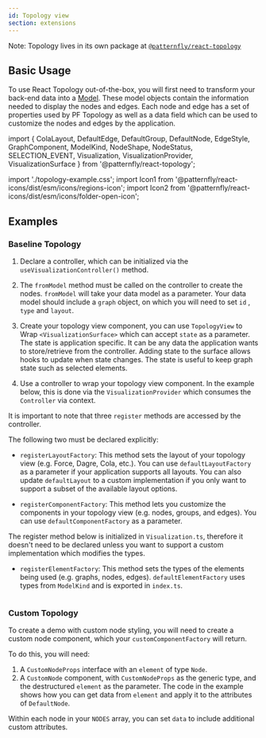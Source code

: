 ```yaml
---
id: Topology view
section: extensions
---
```


Note: Topology lives in its own package at [`@patternfly/react-topology`](https://www.npmjs.com/package/@patternfly/react-topology)

## Basic Usage

To use React Topology out-of-the-box, you will first need to transform your back-end data into a [Model](https://github.com/patternfly/patternfly-react/blob/main/packages/react-topology/src/types.ts#L16-L20). These model objects contain the information needed to display the nodes and edges. Each node and edge has a set of properties used by PF Topology as well as a data field which can be used to customize the nodes and edges by the application.

import {
ColaLayout,
DefaultEdge,
DefaultGroup,
DefaultNode,
EdgeStyle,
GraphComponent,
ModelKind,
NodeShape,
NodeStatus,
SELECTION_EVENT,
Visualization,
VisualizationProvider,
VisualizationSurface
} from '@patternfly/react-topology';

import './topology-example.css';
import Icon1 from '@patternfly/react-icons/dist/esm/icons/regions-icon';
import Icon2 from '@patternfly/react-icons/dist/esm/icons/folder-open-icon';

## Examples

### Baseline Topology

1. Declare a controller, which can be initialized via the `useVisualizationController()` method.

1. The `fromModel` method must be called on the controller to create the nodes. `fromModel` will take your data model as a parameter. Your data model should include a `graph` object, on which you will need to set `id` , `type` and `layout`.

1. Create your topology view component, you can use `TopologyView` to Wrap `<VisualizationSurface>` which can accept `state` as a parameter. The state is application specific. It can be any data the application wants to store/retrieve from the controller. Adding state to the surface allows hooks to update when state changes. The state is useful to keep graph state such as selected elements.

1. Use a controller to wrap your topology view component. In the example below, this is done via the `VisualizationProvider` which consumes the `Controller` via context.

It is important to note that three `register` methods are accessed by the controller.

The following two must be declared explicitly:

- `registerLayoutFactory`: This method sets the layout of your topology view (e.g. Force, Dagre, Cola, etc.). You can use `defaultLayoutFactory` as a parameter if your application supports all layouts. You can also update `defaultLayout` to a custom implementation if you only want to support a subset of the available layout options.

- `registerComponentFactory`: This method lets you customize the components in your topology view (e.g. nodes, groups, and edges). You can use `defaultComponentFactory` as a parameter.

The register method below is initialized in `Visualization.ts`, therefore it doesn't need to be declared unless you want to support a custom implementation which modifies the types.

- `registerElementFactory`: This method sets the types of the elements being used (e.g. graphs, nodes, edges). `defaultElementFactory` uses types from `ModelKind` and is exported in `index.ts`.

```ts file='./TopologyBaselineDemo.tsx'
```

### Custom Topology

To create a demo with custom node styling, you will need to create a custom node component, which your `customComponentFactory` will return.

To do this, you will need:

1. A `CustomNodeProps` interface with an `element` of type `Node`.
2. A `CustomNode` component, with `CustomNodeProps` as the generic type, and the destructured `element` as the parameter. The code in the example shows how you can get data from `element` and apply it to the attributes of `DefaultNode`.

Within each node in your `NODES` array, you can set `data` to include additional custom attributes.

```ts file='./TopologyCustomNodeDemo.tsx'
```
